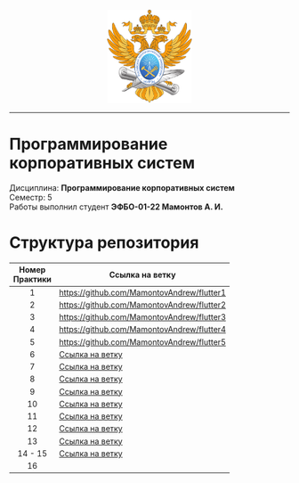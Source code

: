 <p align="center">
  <img src="images/MIREA_Gerb_Colour.svg" alt="Mirea_Gerb" width="30%"/>
</p>

___

# Программирование корпоративных систем
Дисциплина: **Программирование корпоративных систем** <br>
Семестр: 5 <br>
Работы выполнил студент **ЭФБО-01-22 Мамонтов А. И.** <br>

# Структура репозитория
| Номер<br>Практики | Ссылка на ветку |
|:---:|---|
| 1 | https://github.com/MamontovAndrew/flutter1 |
| 2 | https://github.com/MamontovAndrew/flutter2 |
| 3 | https://github.com/MamontovAndrew/flutter3 |
| 4 | https://github.com/MamontovAndrew/flutter4 |
| 5 | https://github.com/MamontovAndrew/flutter5 |
| 6 | [Ссылка на ветку](https://github.com/MamontovAndrew/flutter_tasks_6_next/tree/task6)|
| 7 | [Ссылка на ветку](https://github.com/MamontovAndrew/flutter_tasks_6_next/tree/task7)|
| 8 | [Ссылка на ветку](https://github.com/MamontovAndrew/flutter_tasks_6_next/tree/task8)|
| 9 | [Ссылка на ветку](https://github.com/MamontovAndrew/flutter_tasks_6_next/tree/task9)|
| 10 | [Ссылка на ветку](https://github.com/MamontovAndrew/flutter_tasks_6_next/tree/task10)|
| 11 | [Ссылка на ветку](https://github.com/MamontovAndrew/flutter_tasks_6_next/tree/task11)|
| 12 | [Ссылка на ветку](https://github.com/MamontovAndrew/flutter_tasks_6_next/tree/task12)|
| 13 | [Ссылка на ветку](https://github.com/MamontovAndrew/flutter_tasks_6_next/tree/task13)|
| 14 - 15| [Ссылка на ветку](https://github.com/MamontovAndrew/flutter_tasks_6_next/tree/task14) |
| 16 | |
